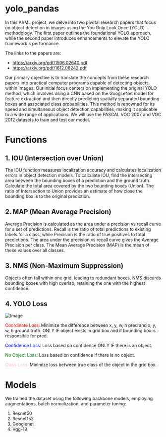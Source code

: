# yolo_pandas

In this AI/ML project, we delve into two pivotal research papers that focus on object detection in images using the You Only Look Once (YOLO) methodology. The first paper outlines the foundational YOLO approach, while the second paper introduces enhancements to elevate the YOLO framework's performance.

The links to the papers are:
- https://arxiv.org/pdf/1506.02640.pdf
- https://arxiv.org/pdf/1612.08242.pdf

Our primary objective is to translate the concepts from these research papers into practical computer programs capable of detecting objects within images. Our initial focus centers on implementing the original YOLO method, which involves using a CNN based on the GoogLeNet model for feature extraction and then directly predicting spatially separated bounding boxes and associated class probabilities. This method is renowned for its speed and simultaneous object detection capabilities, making it applicable to a wide range of applications. We will use the PASCAL VOC 2007 and VOC 2012 datasets to train and test our model.

# Functions

## 1. IOU (Intersection over Union)

The IOU function measures localization accuracy and calculates localization errors in object detection models. To calculate IOU, find the intersecting area between the bounding boxes of a prediction and the ground truth. Calculate the total area covered by the two bounding boxes (Union). The ratio of Intersection to Union provides an estimate of how close the bounding box is to the original prediction.

## 2. MAP (Mean Average Precision)

Average Precision is calculated as the area under a precision vs recall curve for a set of predictions. Recall is the ratio of total predictions to existing labels for a class, while Precision is the ratio of true positives to total predictions. The area under the precision vs recall curve gives the Average Precision per class. The Mean Average Precision (MAP) is the mean of these values over all classes.

## 3. NMS (Non-Maximum Suppression)

Objects often fall within one grid, leading to redundant boxes. NMS discards bounding boxes with high overlap, retaining the one with the highest confidence.

## 4. YOLO Loss
![Image](https://i.imgur.com/kACNhbX.png)


<span style="color:red">Coordinate Loss:</span> Minimize the difference between x, y, w, h pred and x, y, w, h ground truth. ONLY IF object exists in grid box and if bounding box is responsible for pred.

<span style="color:blue">Confidence Loss:</span> Loss based on confidence ONLY IF there is an object.

<span style="color:green">No Object Loss:</span> Loss based on confidence if there is no object.

<span style="color:pink">Class Loss:</span> Minimize loss between true class of the object in the grid box.


# Models

We trained the dataset using the following backbone models, employing augmentations, batch normalization, and parameter tuning:

1. Resnet50
2. Resnet152
3. Googlenet
4. Vgg-19


